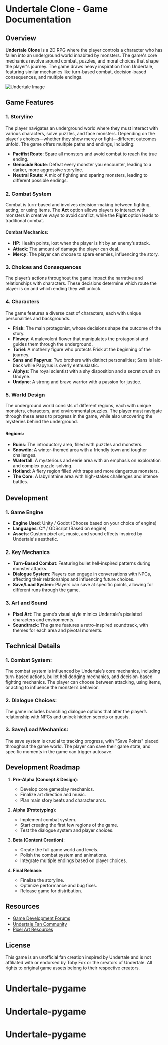 # Undertale Clone - Game Documentation

## Overview

**Undertale Clone** is a 2D RPG where the player controls a character who has fallen into an underground world inhabited by monsters. The game's core mechanics revolve around combat, puzzles, and moral choices that shape the player's journey. The game draws heavy inspiration from Undertale, featuring similar mechanics like turn-based combat, decision-based consequences, and multiple endings.

![Undertale Image](https://img.redbull.com/images/c_crop,w_1920,h_960,x_0,y_120/c_auto,w_1200,h_600/f_auto,q_auto/redbullcom/2018/09/07/3846aef4-2c63-4977-b334-20492f761835/undertale-landscape)

## Game Features

### 1. **Storyline**
The player navigates an underground world where they must interact with various characters, solve puzzles, and face monsters. Depending on the player's choices—whether they show mercy or fight—different outcomes unfold. The game offers multiple paths and endings, including:
- **Pacifist Route**: Spare all monsters and avoid combat to reach the true ending.
- **Genocide Route**: Defeat every monster you encounter, leading to a darker, more aggressive storyline.
- **Neutral Route**: A mix of fighting and sparing monsters, leading to different possible endings.

### 2. **Combat System**
Combat is turn-based and involves decision-making between fighting, acting, or using items. The **Act** option allows players to interact with monsters in creative ways to avoid conflict, while the **Fight** option leads to traditional combat.

#### Combat Mechanics:
- **HP**: Health points, lost when the player is hit by an enemy’s attack.
- **Attack**: The amount of damage the player can deal.
- **Mercy**: The player can choose to spare enemies, influencing the story.

### 3. **Choices and Consequences**
The player’s actions throughout the game impact the narrative and relationships with characters. These decisions determine which route the player is on and which ending they will unlock.

### 4. **Characters**
The game features a diverse cast of characters, each with unique personalities and backgrounds.

- **Frisk**: The main protagonist, whose decisions shape the outcome of the story.
- **Flowey**: A malevolent flower that manipulates the protagonist and guides them through the underground.
- **Toriel**: A motherly figure who protects Frisk at the beginning of the journey.
- **Sans and Papyrus**: Two brothers with distinct personalities; Sans is laid-back while Papyrus is overly enthusiastic.
- **Alphys**: The royal scientist with a shy disposition and a secret crush on Undyne.
- **Undyne**: A strong and brave warrior with a passion for justice.

### 5. **World Design**
The underground world consists of different regions, each with unique monsters, characters, and environmental puzzles. The player must navigate through these areas to progress in the game, while also uncovering the mysteries behind the underground.

#### Regions:
- **Ruins**: The introductory area, filled with puzzles and monsters.
- **Snowdin**: A winter-themed area with a friendly town and tougher challenges.
- **Waterfall**: A mysterious and eerie area with an emphasis on exploration and complex puzzle-solving.
- **Hotland**: A fiery region filled with traps and more dangerous monsters.
- **The Core**: A labyrinthine area with high-stakes challenges and intense battles.

## Development

### 1. **Game Engine**
- **Engine Used**: Unity / Godot (Choose based on your choice of engine)
- **Languages**: C# / GDScript (Based on engine)
- **Assets**: Custom pixel art, music, and sound effects inspired by Undertale's aesthetic.

### 2. **Key Mechanics**
- **Turn-Based Combat**: Featuring bullet hell-inspired patterns during monster attacks.
- **Dialogue System**: Players can engage in conversations with NPCs, affecting their relationships and influencing future choices.
- **Save/Load System**: Players can save at specific points, allowing for different runs through the game.

### 3. **Art and Sound**
- **Pixel Art**: The game’s visual style mimics Undertale’s pixelated characters and environments.
- **Soundtrack**: The game features a retro-inspired soundtrack, with themes for each area and pivotal moments.

## Technical Details

### 1. **Combat System**: 
The combat system is influenced by Undertale’s core mechanics, including turn-based actions, bullet hell dodging mechanics, and decision-based fighting mechanics. The player can choose between attacking, using items, or acting to influence the monster’s behavior.

### 2. **Dialogue Choices**: 
The game includes branching dialogue options that alter the player’s relationship with NPCs and unlock hidden secrets or quests.

### 3. **Save/Load Mechanics**:
The save system is crucial to tracking progress, with "Save Points" placed throughout the game world. The player can save their game state, and specific moments in the game can trigger autosave.

## Development Roadmap

1. **Pre-Alpha (Concept & Design)**:
   - Develop core gameplay mechanics.
   - Finalize art direction and music.
   - Plan main story beats and character arcs.

2. **Alpha (Prototyping)**:
   - Implement combat system.
   - Start creating the first few regions of the game.
   - Test the dialogue system and player choices.

3. **Beta (Content Creation)**:
   - Create the full game world and levels.
   - Polish the combat system and animations.
   - Integrate multiple endings based on player choices.

4. **Final Release**:
   - Finalize the storyline.
   - Optimize performance and bug fixes.
   - Release game for distribution.

## Resources

- [Game Development Forums](https://www.gamedev.net/)
- [Undertale Fan Community](https://undertale.fandom.com/wiki/Undertale_Wiki)
- [Pixel Art Resources](https://opengameart.org/)

## License

This game is an unofficial fan creation inspired by Undertale and is not affiliated with or endorsed by Toby Fox or the creators of Undertale. All rights to original game assets belong to their respective creators.
# Undertale-pygame
# Undertale-pygame
# Undertale-pygame
